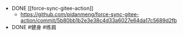 - DONE [[force-sync-gitee-action]]
	- https://github.com/pidanmeng/force-sync-gitee-action/commit/5b80bb1b2e3e38c4d33a6027e64da17c5689d2fb
- DONE #健身 #练肩